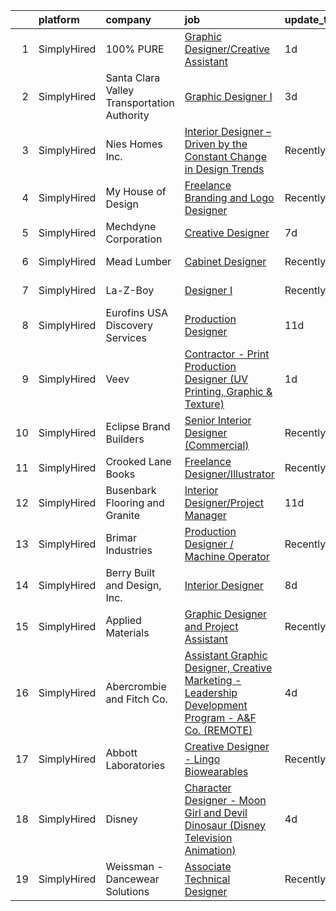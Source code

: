 

|    | platform    | company                                     | job                                                                                                                                                                                                              | update_time   | location                |
|---:|:------------|:--------------------------------------------|:-----------------------------------------------------------------------------------------------------------------------------------------------------------------------------------------------------------------|:--------------|:------------------------|
|  1 | SimplyHired | 100% PURE                                   | [Graphic Designer/Creative Assistant](https://www.simplyhired.com/job/b00XGMmB4oEP4z2WG97tIKzu-yWSTuXtPQHBpxhqM0W00DRT_YWfMA?q=creative+designer)                                                                | 1d            | San Jose, CA            |
|  2 | SimplyHired | Santa Clara Valley Transportation Authority | [Graphic Designer I](https://www.simplyhired.com/job/wrHZIbeL1LkUJj_-I7ixd-NpPkSwyRJIMUAf0Tk66DR1PP_sBDNdLA?q=creative+designer)                                                                                 | 3d            | San Jose, CA            |
|  3 | SimplyHired | Nies Homes Inc.                             | [Interior Designer – Driven by the Constant Change in Design Trends](https://www.simplyhired.com/job/ZJYvGnzEAI1TckpabbXeT_osGCX9OKl15jjPA_PjHeLuayDOKAcAEQ?q=creative+designer)                                 | Recently      | Wichita, KS             |
|  4 | SimplyHired | My House of Design                          | [Freelance Branding and Logo Designer](https://www.simplyhired.com/job/YBqh910N6St-zkSwI5oc-HY4y1wT-4VvWVWm8WmU0Htf2uFTg1u0-w?q=creative+designer)                                                               | Recently      | Remote                  |
|  5 | SimplyHired | Mechdyne Corporation                        | [Creative Designer](https://www.simplyhired.com/job/G81PEBZpeFCBurhUxes4ItKJ_FusMi3_7rsLkXtZWKIPbsBdBZxNrQ?q=creative+designer)                                                                                  | 7d            | Mountain View, CA       |
|  6 | SimplyHired | Mead Lumber                                 | [Cabinet Designer](https://www.simplyhired.com/job/JOweUw_l3pDPsqtIg-3gorBXWYvW_IStT4VkQXlyHLdhruJ2QjvyDg?q=creative+designer)                                                                                   | Recently      | Kearney, NE             |
|  7 | SimplyHired | La-Z-Boy                                    | [Designer I](https://www.simplyhired.com/job/C9xxRPr73oyFF2Qznu8m2rh9ECPgKNm8NIacRK6NItDhJosSYDnhjg?q=creative+designer)                                                                                         | Recently      | Lancaster, PA           |
|  8 | SimplyHired | Eurofins USA Discovery Services             | [Production Designer](https://www.simplyhired.com/job/tJdmStON5I-PqHoN4cYz6Zzgt99BZqevHfU3hs5UCNLtZmii2vU3Jg?q=creative+designer)                                                                                | 11d           | Fremont, CA +1 location |
|  9 | SimplyHired | Veev                                        | [Contractor - Print Production Designer (UV Printing, Graphic & Texture)](https://www.simplyhired.com/job/syYi23G-ldjya9Mi1fWaJWEgOt4lXPILTfELCJD5wMQTNuBvHm_X5w?q=creative+designer)                            | 1d            | Hayward, CA             |
| 10 | SimplyHired | Eclipse Brand Builders                      | [Senior Interior Designer (Commercial)](https://www.simplyhired.com/job/O31U44uTvCk6Md1bmIgfETA3an8SYJZ4OGX3bWRyC4ZDMFwFD5AwCg?q=creative+designer)                                                              | Recently      | Suwanee, GA             |
| 11 | SimplyHired | Crooked Lane Books                          | [Freelance Designer/Illustrator](https://www.simplyhired.com/job/UhExaaYu1t4V71-D418Rl8bP7ITf3P-8-IaObyNXzN5HjI7MoCcq4w?q=creative+designer)                                                                     | Recently      | Remote                  |
| 12 | SimplyHired | Busenbark Flooring and Granite              | [Interior Designer/Project Manager](https://www.simplyhired.com/job/pyT6zMKi-M1IXvLrgX7cP4Mwx-GZQC1DuhxnA575rDykUW9it-bfpw?q=creative+designer)                                                                  | 11d           | Columbia, MO            |
| 13 | SimplyHired | Brimar Industries                           | [Production Designer / Machine Operator](https://www.simplyhired.com/job/Pvxyi10ceyATwfSr_A1kCaUuDeDVesDRXxd0qXTJS9ixnN1kjQu2FQ?q=creative+designer)                                                             | Recently      | Garfield, NJ            |
| 14 | SimplyHired | Berry Built and Design, Inc.                | [Interior Designer](https://www.simplyhired.com/job/mJXCITxYtIs-CSBr4TMPijEsysQuuGJM5MpIb1dYWoELDsZis7BKaw?q=creative+designer)                                                                                  | 8d            | Spokane, WA             |
| 15 | SimplyHired | Applied Materials                           | [Graphic Designer and Project Assistant](https://www.simplyhired.com/job/PFQ2356EMJv84YX-CQTa0K9DfNvBMh2YjJzdo3v-kpFd5LZ1txxxcA?q=creative+designer)                                                             | Recently      | Santa Clara, CA         |
| 16 | SimplyHired | Abercrombie and Fitch Co.                   | [Assistant Graphic Designer, Creative Marketing - Leadership Development Program - A&F Co. (REMOTE)](https://www.simplyhired.com/job/xoB6Mym-ZQEBRA4q740MKw6ygHSqgeKY4Yyhgjff2TPbAbwieCac5g?q=creative+designer) | 4d            | Columbus, OH            |
| 17 | SimplyHired | Abbott Laboratories                         | [Creative Designer - Lingo Biowearables](https://www.simplyhired.com/job/hYlYE9nCEdqPA7gegnvIiO2tQz03hFgzeK6pG_5jFy1lez2mkvqrbA?q=creative+designer)                                                             | Recently      | Alameda, CA             |
| 18 | SimplyHired | Disney                                      | [Character Designer - Moon Girl and Devil Dinosaur (Disney Television Animation)](https://www.simplyhired.com/job/ImoY7V7XUEk0lGRDta93bu-3FKUkRmzAbcYcHGGVuUJDV7TenUy3vw?q=creative+designer)                    | 4d            | Glendale, CA            |
| 19 | SimplyHired | Weissman - Dancewear Solutions              | [Associate Technical Designer](https://www.simplyhired.com/job/nKLyV4uiSfeKrSwc13zURriHvEdy7zEXNSnWqgiMkKQXTOprYoXeYg?q=creative+designer)                                                                       | Recently      | St. Louis, MO           |